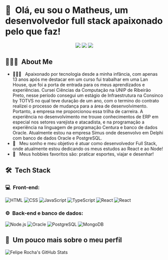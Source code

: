 <h1>👋 &nbsp;Olá, eu sou o Matheus, um desenvolvedor full stack apaixonado pelo que faz!</h1>
<p align="center">
<a href="https://www.instagram.com/eeymatheusmaria/"><img src="https://img.shields.io/badge/-@eeymatheusmaria_-E4405F?style=flat-square&logo=Instagram&logoColor=white"/></a>
<a href="https://www.linkedin.com/in/matheus-willian-bento-17a768269/"><img src="https://img.shields.io/badge/-Matheus%20Willian%20Bento-0077B5?style=flat-square&logo=Linkedin&logoColor=white"/></a>
<a href="mailto:los.matheuswb@gmail.com"><img src="https://img.shields.io/badge/-los.matheuswb@gmail.com-D14836?style=flat-square&logo=Gmail&logoColor=white"/></a>

</p>

<h2> 👨🏻‍💻 &nbsp;About Me </h2>

- 👨🏻‍💻 &nbsp; Apaixonado por tecnologia desde a minha infância, com apenas 13 anos após me destacar em um curso fui trabalhar em uma Lan House, que foi a porta de entrada para os meus aprendizados e experiências.
Cursei Ciências da Computação na UNIP de Ribeirão Preto, nesse período consegui um estágio de Infraestrutura na Consinco by TOTVS no qual teve duração de um ano, com o termino do contrato realizei o processo de mudança para a área de desenvolvimento. Portanto, a empresa me proporcionou essa trilha de carreira.
A experiência no desenvolvimento me trouxe conhecimentos de ERP em especial nos setores varejista e atacadista, e na programação a experiência na linguagem de programação Centura e banco de dados Oracle.
Atualmente estou na empresa Simus onde desenvolvo em Delphi com banco de dados Oracle e PostgreSQL.
- 🚀 &nbsp; Meu sonho e meu objetivo é atuar como desenvolvedor Full Stack, onde atualmente estou dedicando os meus estudos ao React e ao Node!
- 💚 &nbsp; Meus hobbies favoritos são: praticar esportes, viajar e desenhar!


<h2> 🛠 &nbsp;Tech Stack</h2>
<h3>💻 &nbsp;Front-end:</h3>

![HTML](https://img.shields.io/badge/-HTML-333333?style=flat&logo=HTML5)
![CSS](https://img.shields.io/badge/-CSS-333333?style=flat&logo=CSS3&logoColor=1572B6)
![JavaScript](https://img.shields.io/badge/-JavaScript-333333?style=flat&logo=javascript)
![TypeScript](https://img.shields.io/badge/-TypeScript-333333?style=flat&logo=typescript&logoColor=2D79C7)
![React](https://img.shields.io/badge/-React-333333?style=flat&logo=react)
![React](https://img.shields.io/badge/-React%20Native-333333?style=flat&logo=react)

<h3>⚙️ &nbsp;Back-end e banco de dados:</h3>

![Node.js](https://img.shields.io/badge/-Node.js-333333?style=flat&logo=node.js)
![Oracle](https://img.shields.io/badge/Oracle-333333?style=flat&logo=oracle)
![PostgreSQL](https://img.shields.io/badge/-PostgreSQL-333333?style=flat&logo=postgresql)
![MongoDB](https://img.shields.io/badge/-MongoDB-333333?style=flat&logo=mongodb)

<h2>🚀 &nbsp;Um pouco mais sobre o meu perfil</h2>

![Felipe Rocha's GitHub Stats](https://github-readme-stats.vercel.app/api?username=matheuswb&show_icons=true&theme=dracula)
